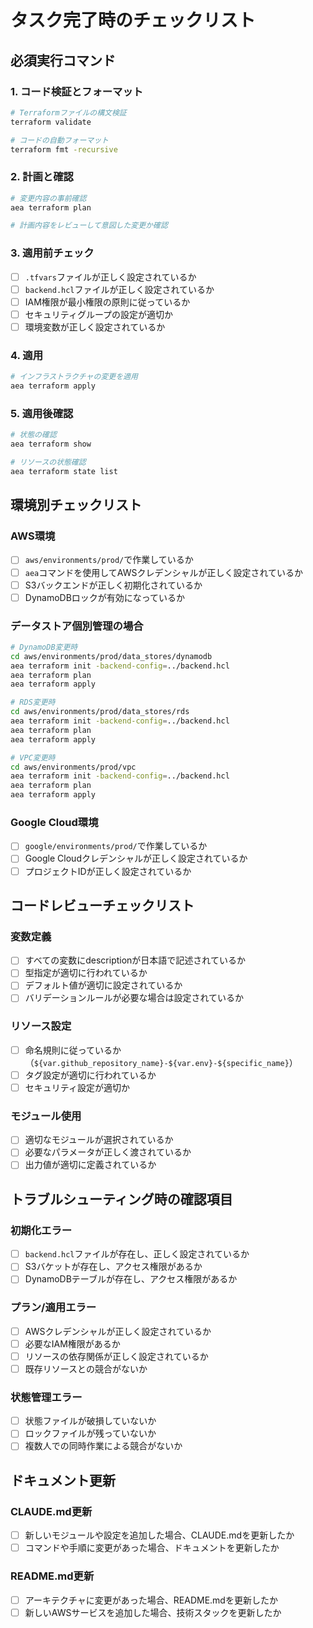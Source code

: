 # タスク完了時のチェックリスト

## 必須実行コマンド

### 1. コード検証とフォーマット
```bash
# Terraformファイルの構文検証
terraform validate

# コードの自動フォーマット
terraform fmt -recursive
```

### 2. 計画と確認
```bash
# 変更内容の事前確認
aea terraform plan

# 計画内容をレビューして意図した変更か確認
```

### 3. 適用前チェック
- [ ] `.tfvars`ファイルが正しく設定されているか
- [ ] `backend.hcl`ファイルが正しく設定されているか  
- [ ] IAM権限が最小権限の原則に従っているか
- [ ] セキュリティグループの設定が適切か
- [ ] 環境変数が正しく設定されているか

### 4. 適用
```bash
# インフラストラクチャの変更を適用
aea terraform apply
```

### 5. 適用後確認
```bash
# 状態の確認
aea terraform show

# リソースの状態確認
aea terraform state list
```

## 環境別チェックリスト

### AWS環境
- [ ] `aws/environments/prod/`で作業しているか
- [ ] `aea`コマンドを使用してAWSクレデンシャルが正しく設定されているか
- [ ] S3バックエンドが正しく初期化されているか
- [ ] DynamoDBロックが有効になっているか

### データストア個別管理の場合
```bash
# DynamoDB変更時
cd aws/environments/prod/data_stores/dynamodb
aea terraform init -backend-config=../backend.hcl
aea terraform plan
aea terraform apply

# RDS変更時  
cd aws/environments/prod/data_stores/rds
aea terraform init -backend-config=../backend.hcl
aea terraform plan
aea terraform apply

# VPC変更時
cd aws/environments/prod/vpc
aea terraform init -backend-config=../backend.hcl
aea terraform plan
aea terraform apply
```

### Google Cloud環境
- [ ] `google/environments/prod/`で作業しているか
- [ ] Google Cloudクレデンシャルが正しく設定されているか
- [ ] プロジェクトIDが正しく設定されているか

## コードレビューチェックリスト

### 変数定義
- [ ] すべての変数にdescriptionが日本語で記述されているか
- [ ] 型指定が適切に行われているか
- [ ] デフォルト値が適切に設定されているか
- [ ] バリデーションルールが必要な場合は設定されているか

### リソース設定
- [ ] 命名規則に従っているか（`${var.github_repository_name}-${var.env}-${specific_name}`）
- [ ] タグ設定が適切に行われているか
- [ ] セキュリティ設定が適切か

### モジュール使用
- [ ] 適切なモジュールが選択されているか
- [ ] 必要なパラメータが正しく渡されているか
- [ ] 出力値が適切に定義されているか

## トラブルシューティング時の確認項目

### 初期化エラー
- [ ] `backend.hcl`ファイルが存在し、正しく設定されているか
- [ ] S3バケットが存在し、アクセス権限があるか
- [ ] DynamoDBテーブルが存在し、アクセス権限があるか

### プラン/適用エラー
- [ ] AWSクレデンシャルが正しく設定されているか
- [ ] 必要なIAM権限があるか
- [ ] リソースの依存関係が正しく設定されているか
- [ ] 既存リソースとの競合がないか

### 状態管理エラー
- [ ] 状態ファイルが破損していないか
- [ ] ロックファイルが残っていないか
- [ ] 複数人での同時作業による競合がないか

## ドキュメント更新

### CLAUDE.md更新
- [ ] 新しいモジュールや設定を追加した場合、CLAUDE.mdを更新したか
- [ ] コマンドや手順に変更があった場合、ドキュメントを更新したか

### README.md更新
- [ ] アーキテクチャに変更があった場合、README.mdを更新したか
- [ ] 新しいAWSサービスを追加した場合、技術スタックを更新したか